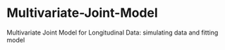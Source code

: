 # Multivariate-Joint-Model
Multivariate Joint Model for Longitudinal Data:  simulating data and fitting model
